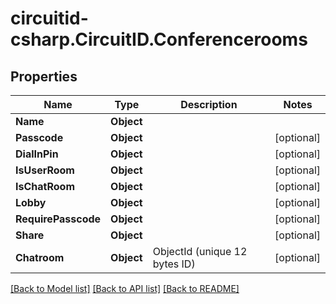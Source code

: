 
# circuitid-csharp.CircuitID.Conferencerooms

## Properties

Name | Type | Description | Notes
------------ | ------------- | ------------- | -------------
**Name** | **Object** |  | 
**Passcode** | **Object** |  | [optional] 
**DialInPin** | **Object** |  | [optional] 
**IsUserRoom** | **Object** |  | [optional] 
**IsChatRoom** | **Object** |  | [optional] 
**Lobby** | **Object** |  | [optional] 
**RequirePasscode** | **Object** |  | [optional] 
**Share** | **Object** |  | [optional] 
**Chatroom** | **Object** | ObjectId (unique 12 bytes ID) | [optional] 

[[Back to Model list]](../README.md#documentation-for-models)
[[Back to API list]](../README.md#documentation-for-api-endpoints)
[[Back to README]](../README.md)

